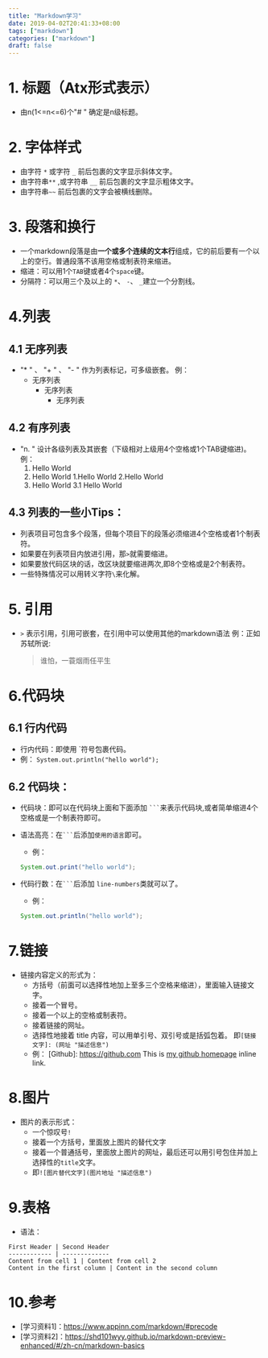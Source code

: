 ```yaml
---
title: "Markdown学习"
date: 2019-04-02T20:41:33+08:00
tags: ["markdown"]
categories: ["markdown"]
draft: false
---
```


# 1. 标题（Atx形式表示）

* 由n(1<=n<=6)个"# " 确定是n级标题。 

# 2. 字体样式

* 由字符 `*` 或字符 `_` 前后包裹的文字显示斜体文字。
* 由字符串`**` ,或字符串 `__` 前后包裹的文字显示粗体文字。
* 由字符串` ~~ ` 前后包裹的文字会被横线删除。

# 3. 段落和换行

* 一个markdown段落是由**一个或多个连续的文本行**组成，它的前后要有一个以上的空行。普通段落不该用空格或制表符来缩进。
* 缩进：可以用1个`TAB`键或者4个`space`键。
* 分隔符：可以用三个及以上的 `*`、 `-`、 `_`建立一个分割线。

4.列表
=============

4.1 无序列表
-------------

* "* " 、 "+ " 、 "- " 作为列表标记，可多级嵌套。
    例：
    * 无序列表
        * 无序列表
            * 无序列表


4.2 有序列表
-------------

* "n. " 设计各级列表及其嵌套（下级相对上级用4个空格或1个TAB键缩进)。
    例：
    1. Hello World
    2. Hello World
        1.Hello World
        2.Hello World
    3. Hello World
        3.1 Hello World

4.3 列表的一些小Tips：
---------------------

* 列表项目可包含多个段落，但每个项目下的段落必须缩进4个空格或者1个制表符。
* 如果要在列表项目内放进引用，那`>`就需要缩进。
* 如果要放代码区块的话，改区块就要缩进两次,即8个空格或是2个制表符。
* 一些特殊情况可以用转义字符`\`来化解。

# 5. 引用

* ` > ` 表示引用，引用可嵌套，在引用中可以使用其他的markdown语法
    例：正如苏轼所说:
    > 谁怕，一蓑烟雨任平生


6.代码块
==============

6.1 行内代码
--------------

* 行内代码：即使用 \`符号包裹代码。
* 例：
    `System.out.println("hello world");`

6.2 代码块：
-------------

* 代码块：即可以在代码块上面和下面添加 ` ``` `来表示代码块,或者简单缩进4个空格或是一个制表符即可。

* 语法高亮：在` ``` `后添加` 使用的语言 `即可。
    * 例：
    ```java 
    System.out.print("hello world");
    ```

* 代码行数：在` ``` `后添加 ` line-numbers `类就可以了。
    * 例：
    ```java {.line-numbers}
    System.out.println("hello world");
    ```

# 7.链接

* 链接内容定义的形式为：
    * 方括号（前面可以选择性地加上至多三个空格来缩进），里面输入链接文字。
    * 接着一个冒号。
    * 接着一个以上的空格或制表符。
    * 接着链接的网址。
    * 选择性地接着 title 内容，可以用单引号、双引号或是括弧包着。
    即``` [链接文字]: (网址 "描述信息") ```
    * 例：
    [Github]: https://github.com
    This is [my github homepage](https://github.com/commonyzb "github 主页") inline link.

# 8.图片

* 图片的表示形式：
    * 一个惊叹号`!`
    * 接着一个方括号，里面放上图片的替代文字
    * 接着一个普通括号，里面放上图片的网址，最后还可以用引号包住并加上选择性的`title`文字。
    * 即```![图片替代文字](图片地址 "描述信息")```

# 9.表格

* 语法：
```
First Header | Second Header
------------ | -------------
Content from cell 1 | Content from cell 2
Content in the first column | Content in the second column
```

# 10.参考

* [学习资料1]：https://www.appinn.com/markdown/#precode
* [学习资料2]：https://shd101wyy.github.io/markdown-preview-enhanced/#/zh-cn/markdown-basics